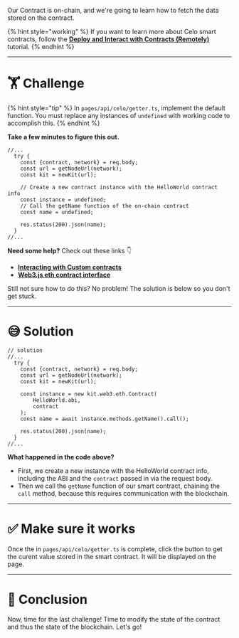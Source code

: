 Our Contract is on-chain, and we're going to learn how to fetch the data stored on the contract.

{% hint style="working" %}
If you want to learn more about Celo smart contracts, follow the [**Deploy and Interact with Contracts (Remotely)**](https://learn.figment.io/tutorials/hello-contracts) tutorial.
{% endhint %}

---

# 🏋️ Challenge

{% hint style="tip" %}
In `pages/api/celo/getter.ts`, implement the default function. You must replace any instances of `undefined` with working code to accomplish this.
{% endhint %}

**Take a few minutes to figure this out.**

```tsx
//...
  try {
    const {contract, network} = req.body;
    const url = getNodeUrl(network);
    const kit = newKit(url);

    // Create a new contract instance with the HelloWorld contract info
    const instance = undefined;
    // Call the getName function of the on-chain contract
    const name = undefined;

    res.status(200).json(name);
  }
//...
```

**Need some help?** Check out these links 👇

- [**Interacting with Custom contracts**](https://docs.celo.org/developer-guide/contractkit/usage#interacting-with-custom-contracts)
- [**Web3.js eth contract interface**](https://web3js.readthedocs.io/en/v1.4.0/web3-eth-contract.html)

Still not sure how to do this? No problem! The solution is below so you don't get stuck.

---

# 😅 Solution

```tsx
// solution
//...
  try {
    const {contract, network} = req.body;
    const url = getNodeUrl(network);
    const kit = newKit(url);

    const instance = new kit.web3.eth.Contract(
        HelloWorld.abi,
        contract
    );
    const name = await instance.methods.getName().call();

    res.status(200).json(name);
  }
//...
```

**What happened in the code above?**

- First, we create a new instance with the HelloWorld contract info, including the ABI and the `contract` passed in via the request body.
- Then we call the `getName` function of our smart contract, chaining the `call` method, because this requires communication with the blockchain.

---

# ✅ Make sure it works

Once the in `pages/api/celo/getter.ts` is complete, click the button to get the curent value stored in the smart contract. It will be displayed on the page.

---

# 🏁 Conclusion

Now, time for the last challenge! Time to modify the state of the contract and thus the state of the blockchain. Let's go!

